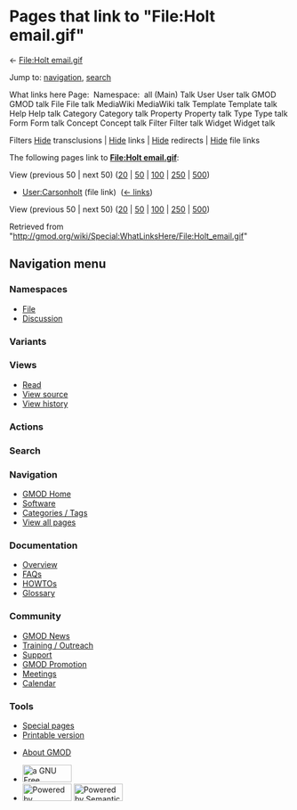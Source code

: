 <div id="mw-page-base" class="noprint">

</div>

<div id="mw-head-base" class="noprint">

</div>

<div id="content" class="mw-body" role="main">

<span id="top"></span>

<div id="mw-js-message" style="display:none;">

</div>



# <span dir="auto">Pages that link to "File:Holt email.gif"</span>

<div id="bodyContent">

<div id="contentSub">

← [File:Holt email.gif](/wiki/File:Holt_email.gif "File:Holt email.gif")

</div>

<div id="jump-to-nav" class="mw-jump">

Jump to: [navigation](#mw-navigation), [search](#p-search)

</div>

<div id="mw-content-text">

What links here Page:  Namespace:  all (Main) Talk User User talk GMOD
GMOD talk File File talk MediaWiki MediaWiki talk Template Template talk
Help Help talk Category Category talk Property Property talk Type Type
talk Form Form talk Concept Concept talk Filter Filter talk Widget
Widget talk

Filters
[Hide](/mediawiki/index.php?title=Special:WhatLinksHere/File:Holt_email.gif&hidetrans=1 "Special:WhatLinksHere/File:Holt email.gif")
transclusions \|
[Hide](/mediawiki/index.php?title=Special:WhatLinksHere/File:Holt_email.gif&hidelinks=1 "Special:WhatLinksHere/File:Holt email.gif")
links \|
[Hide](/mediawiki/index.php?title=Special:WhatLinksHere/File:Holt_email.gif&hideredirs=1 "Special:WhatLinksHere/File:Holt email.gif")
redirects \|
[Hide](/mediawiki/index.php?title=Special:WhatLinksHere/File:Holt_email.gif&hideimages=1 "Special:WhatLinksHere/File:Holt email.gif")
file links

The following pages link to **[File:Holt
email.gif](/wiki/File:Holt_email.gif "File:Holt email.gif")**:

View (previous 50 \| next 50)
([20](/mediawiki/index.php?title=Special:WhatLinksHere/File:Holt_email.gif&limit=20 "Special:WhatLinksHere/File:Holt email.gif")
\|
[50](/mediawiki/index.php?title=Special:WhatLinksHere/File:Holt_email.gif&limit=50 "Special:WhatLinksHere/File:Holt email.gif")
\|
[100](/mediawiki/index.php?title=Special:WhatLinksHere/File:Holt_email.gif&limit=100 "Special:WhatLinksHere/File:Holt email.gif")
\|
[250](/mediawiki/index.php?title=Special:WhatLinksHere/File:Holt_email.gif&limit=250 "Special:WhatLinksHere/File:Holt email.gif")
\|
[500](/mediawiki/index.php?title=Special:WhatLinksHere/File:Holt_email.gif&limit=500 "Special:WhatLinksHere/File:Holt email.gif"))

- [User:Carsonholt](/wiki/User:Carsonholt "User:Carsonholt") (file link)
  ‎ <span class="mw-whatlinkshere-tools">([←
  links](/mediawiki/index.php?title=Special:WhatLinksHere&target=User%3ACarsonholt "Special:WhatLinksHere"))</span>

View (previous 50 \| next 50)
([20](/mediawiki/index.php?title=Special:WhatLinksHere/File:Holt_email.gif&limit=20 "Special:WhatLinksHere/File:Holt email.gif")
\|
[50](/mediawiki/index.php?title=Special:WhatLinksHere/File:Holt_email.gif&limit=50 "Special:WhatLinksHere/File:Holt email.gif")
\|
[100](/mediawiki/index.php?title=Special:WhatLinksHere/File:Holt_email.gif&limit=100 "Special:WhatLinksHere/File:Holt email.gif")
\|
[250](/mediawiki/index.php?title=Special:WhatLinksHere/File:Holt_email.gif&limit=250 "Special:WhatLinksHere/File:Holt email.gif")
\|
[500](/mediawiki/index.php?title=Special:WhatLinksHere/File:Holt_email.gif&limit=500 "Special:WhatLinksHere/File:Holt email.gif"))

</div>

<div class="printfooter">

Retrieved from
"<http://gmod.org/wiki/Special:WhatLinksHere/File:Holt_email.gif>"

</div>

<div id="catlinks" class="catlinks catlinks-allhidden">

</div>

<div class="visualClear">

</div>

</div>

</div>

<div id="mw-navigation">

## Navigation menu

<div id="mw-head">



<div id="left-navigation">

<div id="p-namespaces" class="vectorTabs" role="navigation"
aria-labelledby="p-namespaces-label">

### Namespaces

- <span id="ca-nstab-image"><a href="/wiki/File:Holt_email.gif" accesskey="c"
  title="View the file page [c]">File</a></span>
- <span id="ca-talk"><a
  href="/mediawiki/index.php?title=File_talk:Holt_email.gif&amp;action=edit&amp;redlink=1"
  accesskey="t"
  title="Discussion about the content page [t]">Discussion</a></span>

</div>

<div id="p-variants" class="vectorMenu emptyPortlet" role="navigation"
aria-labelledby="p-variants-label">

### 

### Variants[](#)

<div class="menu">

</div>

</div>

</div>

<div id="right-navigation">

<div id="p-views" class="vectorTabs" role="navigation"
aria-labelledby="p-views-label">

### Views

- <span id="ca-view">[Read](/wiki/File:Holt_email.gif)</span>
- <span id="ca-viewsource"><a href="/mediawiki/index.php?title=File:Holt_email.gif&amp;action=edit"
  accesskey="e" title="This page is protected.
  You can view its source [e]">View source</a></span>
- <span id="ca-history"><a
  href="/mediawiki/index.php?title=File:Holt_email.gif&amp;action=history"
  accesskey="h" title="Past revisions of this page [h]">View history</a></span>

</div>

<div id="p-cactions" class="vectorMenu emptyPortlet" role="navigation"
aria-labelledby="p-cactions-label">

### Actions[](#)

<div class="menu">

</div>

</div>

<div id="p-search" role="search">

### Search

<div id="simpleSearch">

</div>

</div>

</div>

</div>

<div id="mw-panel">

<div id="p-logo" role="banner">

<a href="/wiki/Main_Page"
style="background-image: url(http://gmod.org/images/GMOD-cogs.png);"
title="Visit the main page"></a>

</div>

<div id="p-Navigation" class="portal" role="navigation"
aria-labelledby="p-Navigation-label">

### Navigation

<div class="body">

- <span id="n-GMOD-Home">[GMOD Home](/wiki/Main_Page)</span>
- <span id="n-Software">[Software](/wiki/GMOD_Components)</span>
- <span id="n-Categories-.2F-Tags">[Categories /
  Tags](/wiki/Categories)</span>
- <span id="n-View-all-pages">[View all
  pages](/wiki/Special:AllPages)</span>

</div>

</div>

<div id="p-Documentation" class="portal" role="navigation"
aria-labelledby="p-Documentation-label">

### Documentation

<div class="body">

- <span id="n-Overview">[Overview](/wiki/Overview)</span>
- <span id="n-FAQs">[FAQs](/wiki/Category:FAQ)</span>
- <span id="n-HOWTOs">[HOWTOs](/wiki/Category:HOWTO)</span>
- <span id="n-Glossary">[Glossary](/wiki/Glossary)</span>

</div>

</div>

<div id="p-Community" class="portal" role="navigation"
aria-labelledby="p-Community-label">

### Community

<div class="body">

- <span id="n-GMOD-News">[GMOD News](/wiki/GMOD_News)</span>
- <span id="n-Training-.2F-Outreach">[Training /
  Outreach](/wiki/Training_and_Outreach)</span>
- <span id="n-Support">[Support](/wiki/Support)</span>
- <span id="n-GMOD-Promotion">[GMOD
  Promotion](/wiki/GMOD_Promotion)</span>
- <span id="n-Meetings">[Meetings](/wiki/Meetings)</span>
- <span id="n-Calendar">[Calendar](/wiki/Calendar)</span>

</div>

</div>

<div id="p-tb" class="portal" role="navigation"
aria-labelledby="p-tb-label">

### Tools

<div class="body">

- <span id="t-specialpages"><a href="/wiki/Special:SpecialPages" accesskey="q"
  title="A list of all special pages [q]">Special pages</a></span>
- <span id="t-print"><a
  href="/mediawiki/index.php?title=Special:WhatLinksHere/File:Holt_email.gif&amp;printable=yes"
  rel="alternate" accesskey="p"
  title="Printable version of this page [p]">Printable version</a></span>

</div>

</div>

</div>

</div>

<div id="footer" role="contentinfo">

- <span id="footer-places-about">[About
  GMOD](/wiki/GMOD:About "GMOD:About")</span>

<!-- -->

- <span id="footer-copyrightico">[<img src="http://www.gnu.org/graphics/gfdl-logo-small.png" width="88"
  height="31" alt="a GNU Free Documentation License" />](http://www.gnu.org/licenses/fdl-1.3.html)</span>
- <span id="footer-poweredbyico">[<img src="/mediawiki/skins/common/images/poweredby_mediawiki_88x31.png"
  width="88" height="31" alt="Powered by MediaWiki" />](//www.mediawiki.org/)
  [<img
  src="/mediawiki/extensions/SemanticMediaWiki/includes/../resources/images/smw_button.png"
  width="88" height="31" alt="Powered by Semantic MediaWiki" />](https://www.semantic-mediawiki.org/wiki/Semantic_MediaWiki)</span>

<div style="clear:both">

</div>

</div>
